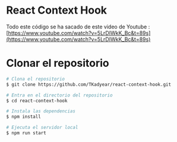 # React Context Hook

Todo este código se ha sacado de este video de Youtube : [https://www.youtube.com/watch?v=5LrDIWkK_Bc&t=89s](https://www.youtube.com/watch?v=5LrDIWkK_Bc&t=89s)

# Clonar el repositorio
```bash
# Clona el repositorio
$ git clone https://github.com/TKadyear/react-context-hook.git

# Entra en el directorio del repositorio
$ cd react-context-hook

# Instala las dependencias
$ npm install

# Ejecuta el servidor local
$ npm run start
```
